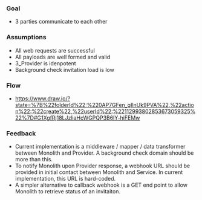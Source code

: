 ﻿### Goal 
- 3 parties communicate to each other

### Assumptions
- All web requests are successful
- All payloads are well formed and valid
- 3_Provider is idenpotent
- Background check invitation load is low

### Flow
- https://www.draw.io/?state=%7B%22folderId%22:%220AP7GFen_gIlnUk9PVA%22,%22action%22:%22create%22,%22userId%22:%22112993802853673059325%22%7D#G1XgfRj18LJzliaHcWGPQP3B6lY-hiFEMw

### Feedback
- Current implementation is a middleware / mapper / data transformer between Monolith and Provider. A background check domain should be more than this.
- To notify Monolith upon Provider response, a webhook URL should be provided in initial contact between Monolith and Service. In current implementation, this URL is hard-coded.
- A simpler alternative to callback webhook is a GET end point to allow Monolith to retrieve status of an invitaiton.
